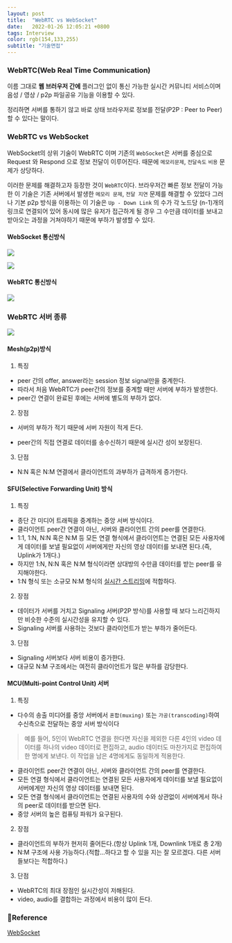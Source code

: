 ```yaml
---
layout: post
title:  "WebRTC vs WebSocket"
date:   2022-01-26 12:05:21 +0800
tags: Interview
color: rgb(154,133,255)
subtitle: "기술면접"
--- 
```





### WebRTC(Web Real Time Communication)
이름 그대로 **웹 브러우저 간에** 플러그인 없이 통신 가능한 실시간 커뮤니티 서비스이며
음성 / 영상 / p2p 파일공유 기능을 이용할 수 있다.

정리하면 서버를 통하기 않고 바로 상태 브라우저로 정보를 전달(P2P : Peer to Peer)할 수 있다는 말이다.

### WebRTC vs WebSocket

WebSocket의 상위 기술이 WebRTC 이며 기존의 `WebSocket`은 서버를 중심으로 Request 와 Respond 으로 정보 전달이
이루어진다. 때문에 `메모리문제`, `전달속도` `비용` 문제가 상당하다.

이러한 문제를 해결하고자 등장한 것이 `WebRTC`이다.
브라우저간 빠른 정보 전달이 가능한 이 기술은 기존 서버에서 발생한 `메모리 문제`, `전달 지연` 문제를 해결할 수 있었다
그러나 기본 p2p 방식을 이용하는 이 기술은 `Up - Down Link` 의 수가 각 노드당 (n-1)개의 링크로 연결되어 있어
동시에 많은 유저가 접근하게 될 경우 그 수만큼 데이터를 보내고 받아오는 과정을 거쳐야하기 때문에 부하가 발생할 수 있다.


#### WebSocket 통신방식


![](https://www.baeldung.com/wp-content/uploads/2019/12/webrtc-2-1.png)

![](https://www.baeldung.com/wp-content/uploads/2019/12/webrtc-2-2.png)



#### WebRTC 통신방식


![](https://www.baeldung.com/wp-content/uploads/2019/12/webrtc-2-3.png)



### WebRTC 서버 종류
![](https://millo-l.github.io/static/017a91d3df72ed6117dcdb47fab3c810/1c1a4/webrtc-server.png)

#### Mesh(p2p)방식

1. 특징

* peer 간의 offer, answer라는 session 정보 signal만을 중계한다.
* 따라서 처음 WebRTC가 peer간의 정보를 중계할 때만 서버에 부하가 발생한다.
* peer간 연결이 완료된 후에는 서버에 별도의 부하가 없다.

2. 장점

* 서버의 부하가 적기 때문에 서버 자원이 적게 든다.

* peer간의 직접 연결로 데이터를 송수신하기 때문에 실시간 성이 보장된다.

3. 단점

* N:N 혹은 N:M 연결에서 클라이언트의 과부하가 급격하게 증가한다.

####  SFU(Selective Forwarding Unit) 방식

1. 특징

* 종단 간 미디어 트래픽을 중계하는 중앙 서버 방식이다.
* 클라이언트 peer간 연결이 아닌, 서버와 클라이언트 간의 peer를 연결한다.
* 1:1, 1:N, N:N 혹은 N:M 등 모든 연결 형식에서 클라이언트는 연결된 모든 사용자에게 데이터를 보낼 필요없이 서버에게만 자신의 영상 데이터를 보내면 된다.(즉, Uplink가 1개다.)
* 하지만 1:N, N:N 혹은 N:M 형식이라면 상대방의 수만큼 데이터를 받는 peer를 유지해야한다.
* 1:N 형식 또는 소규모 N:M 형식의 <u>실시간 스트리밍</u>에 적합하다.

2. 장점

* 데이터가 서버를 거치고 Signaling 서버(P2P 방식)를 사용할 때 보다 느리긴하지만 비슷한 수준의 실시간성을 유지할 수 있다.
* Signaling 서버를 사용하는 것보다 클라이언트가 받는 부하가 줄어든다.

3. 단점

* Signaling 서버보다 서버 비용이 증가한다.
* 대규모 N:M 구조에서는 여전히 클라이언트가 많은 부하를 감당한다.


#### MCU(Multi-point Control Unit) 서버

1. 특징

* 다수의 송출 미디어를 중앙 서버에서 `혼합(muxing)` 또는 `가공(transcoding)`하여 수신측으로 전달하는 중앙 서버 방식이다
> 예를 들어,
> 5인이 WebRTC 연결을 한다면 자신을 제외한 다른 4인의 video 데이터를 하나의 video 데이터로 편집하고,
> audio 데이터도 마찬가지로 편집하여 한 명에게 보낸다. 이 작업을 남은 4명에게도 동일하게 적용한다.

* 클라이언트 peer간 연결이 아닌, 서버와 클라이언트 간의 peer를 연결한다.
* 모든 연결 형식에서 클라이언트는 연결된 모든 사용자에게 데이터를 보낼 필요없이 서버에게만 자신의 영상 데이터를 보내면 된다.
* 모든 연결 형식에서 클라이언트는 연결된 사용자의 수와 상관없이 서버에게서 하나의 peer로 데이터를 받으면 된다.
* 중앙 서버의 높은 컴퓨팅 파워가 요구된다.

2. 장점

* 클라이언트의 부하가 현저히 줄어든다.(항상 Uplink 1개, Downlink 1개로 총 2개)
* N:M 구조에 사용 가능하다.(적합...하다고 할 수 있을 지는 잘 모르겠다. 다른 서버들보다는 적합하다.)

3. 단점

* WebRTC의 최대 장점인 실시간성이 저해된다.
* video, audio를 결합하는 과정에서 비용이 많이 든다.



### 🧾Reference
[WebSocket](https://millo-l.github.io/WebRTC-%EA%B5%AC%ED%98%84-%EB%B0%A9%EC%8B%9D-Mesh-SFU-MCU/)